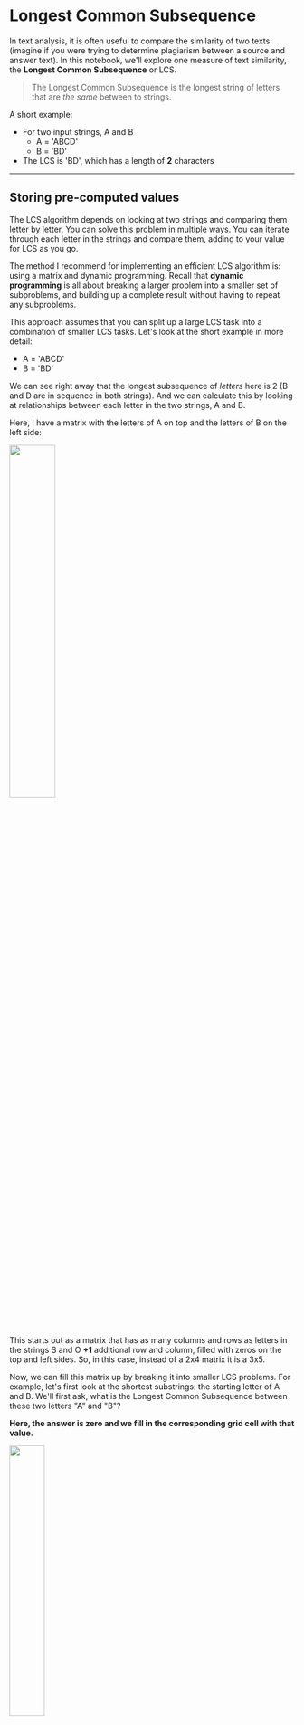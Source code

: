 
# Longest Common Subsequence

In text analysis,  it is often useful to compare the similarity of two texts (imagine if you were trying to determine plagiarism between a source and answer text). In this notebook, we'll explore one measure of text similarity, the **Longest Common Subsequence** or LCS.

> The Longest Common Subsequence is the longest string of letters that are *the same* between to strings.

A short example:
* For two input strings, A and B
    * A = 'ABCD'
    * B = 'BD'
* The LCS is 'BD', which has a length of **2** characters
---


## Storing pre-computed values

The LCS algorithm depends on looking at two strings and comparing them letter by letter. You can solve this problem in multiple ways. You can iterate through each letter in the strings and compare them, adding to your value for LCS as you go. 

The method I recommend for implementing an efficient LCS algorithm is: using a matrix and dynamic programming. Recall that **dynamic programming** is all about breaking a larger problem into a smaller set of subproblems, and building up a complete result without having to repeat any subproblems. 

This approach assumes that you can split up a large LCS task into a combination of smaller LCS tasks. Let's look at the short example in more detail:

* A = 'ABCD'
* B = 'BD'

We can see right away that the longest subsequence of _letters_ here is 2 (B and D are in sequence in both strings). And we can calculate this by looking at relationships between each letter in the two strings, A and B.

Here, I have a matrix with the letters of A on top and the letters of B on the left side:

<img src='notebook_ims/initial_matrix.png' width=40% />

This starts out as a matrix that has as many columns and rows as letters in the strings S and O **+1** additional row and column, filled with zeros on the top and left sides. So, in this case, instead of a 2x4 matrix it is a 3x5.

Now, we can fill this matrix up by breaking it into smaller LCS problems. For example, let's first look at the shortest substrings: the starting letter of A and B. We'll first ask, what is the Longest Common Subsequence between these two letters "A" and "B"? 

**Here, the answer is zero and we fill in the corresponding grid cell with that value.**

<img src='notebook_ims/matrix_2.png' width=35% />

Then, we ask the next question, what is the LCS between "AB" and "B"?

**Here, we have a match, and can fill in the appropriate value 1**.

<img src='notebook_ims/matrix_3_match.png' width=30% />

If we continue along this row, we can actually see that B only matches this one time, and any further questions, such as — What is the LCS between "ABCD" and "B"? — will have that same value, 1, due to the initial B-B match.

<img src='notebook_ims/matrix_4.png' width=35% />

Then, we move on to the second row. "A" and "BD" have 0 matches.

<img src='notebook_ims/matrix_5.png' width=25% />

But "AB" and "BD" have a B-B match, which we've already noted in the cell above. Finally, we have a match at the end D-D. Where we can add one to our current highest match (1) to get a final LCS of 2.

<img src='notebook_ims/matrix_6_complete.png' width=25% />

> The final LCS will be that value **2**.

### The matrix rules

One thing to notice here is that, you can efficiently fill up this matrix one cell at a time. Each grid cell only depends on the values in the grid cells that are directly on top and to the left of it, or on the diagonal/top-left. The rules are as follows:
* Start with a matrix that has one extra row and column of zeros.
* As you traverse your string:
    * If there is a match, fill that grid cell with the value to the top-left of that cell *plus* one. So, in our case, when we found a matching B-B, we added +1 to the value in the top-left of the matching cell, 0.
    * If there is not a match, take the *maximum* value from either directly to the left or the top cell, and carry that value over to the non-match cell.

<img src='notebook_ims/matrix_rules.png' width=40% />

* After completely filling the matrix, **the bottom-right cell will hold the non-normalized LCS value**.

## Calculate the longest common subsequence

Implement the function `lcs`; this should calculate the *longest common subsequence* of characters between two strings. 


```python
def lcs(string_a, string_b):
    pass
```

<span class="graffiti-highlight graffiti-id_y0t2nv1-id_u8bn9wq"><i></i><button>Hide Solution</button></span>


```python
def lcs(string_a, string_b):
    lookup_table = [[0 for x in range(len(string_b) + 1)] for x in range(len(string_a) + 1)]

    for char_a_i, char_a in enumerate(string_a):
        for char_b_i, char_b in enumerate(string_b):
            if char_a == char_b:
                lookup_table[char_a_i + 1][char_b_i + 1] = lookup_table[char_a_i][char_b_i] + 1
            else:
                lookup_table[char_a_i + 1][char_b_i + 1] = max(
                    lookup_table[char_a_i][char_b_i + 1],
                    lookup_table[char_a_i + 1][char_b_i])

    return lookup_table[-1][-1]
```

Test your function on a few test strings by running the cell, below.


```python
## Test cell

# Run this cell to see how your function is working
test_A1 = "WHOWEEKLY"
test_B1 = "HOWONLY"

lcs_val1 = lcs(test_A1, test_B1)

test_A2 = "CATSINSPACETWO"
test_B2 = "DOGSPACEWHO"

lcs_val2 = lcs(test_A2, test_B2)

print('LCS val 1 = ', lcs_val1)
assert lcs_val1==5, "Incorrect LCS value."
print('LCS val 2 = ', lcs_val2)
assert lcs_val2==7, "Incorrect LCS value."
print('Tests passed!')
```

## Complexity

What is the complexity?

<span class="graffiti-highlight graffiti-id_g3jsc1o-id_kxwtio3"><i></i><button>Hide Solution</button></span>


```python
# The time complexity of the above implementation
# is dominated by the two nested loops,
# which give us an O(N^2) time complexity.
```
